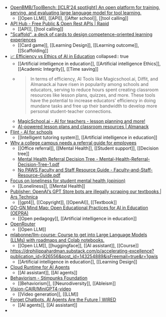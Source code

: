 - [OpenBMB/ToolBench: [ICLR'24 spotlight] An open platform for training, serving, and evaluating large language model for tool learning.](https://github.com/OpenBMB/ToolBench)
	- [[Open LLM]], [[API]], [[After school]], [[tool calling]]
- [API Hub - Free Public & Open Rest APIs | Rapid](https://rapidapi.com/hub)
	- [[API]], [[tool calling]]
- ["Scaffold", a deck of cards to design competence-oriented learning experiences](https://ideas.repec.org/p/ipt/iptwpa/jrc136622.html)
	- [[Card game]], [[Learning Design]], [[Learning outcome]], [[Scaffolding]]
- [📈 Efficiency vs Ethics of AI in Education](https://aixeducation.substack.com/p/efficiency-vs-ethics-of-ai-in-education?r=2poksx&open=false)
  collapsed:: true
	- [[Artificial intelligence in education]], [[Artificial intelligence Ethics]], [[Academic Integrity]], [[Time saving]]
	- >In terms of efficiency, AI Tools like Magicschool.ai, Diffit, and Almanack.ai have risen in popularity among schools and educators, serving to reduce hours spent creating classroom resources like lesson plans, quizzes, and more. These tools have the potential to increase educators’ efficiency in doing mundane tasks and free up their bandwidth to develop more personal student-teacher connections.
	- [MagicSchool.ai - AI for teachers - lesson planning and more!](https://www.magicschool.ai/)
	- [AI-powered lesson plans and classroom resources | Almanack](https://www.almanack.ai/)
- [Flint - AI for schools](https://www.flintk12.com/)
	- [[Intelligent tutoring system]], [[Artificial intelligence in education]]
- [Why a college campus needs a referral guide for employees](https://www.insidehighered.com/news/student-success/health-wellness/2024/04/05/why-college-campus-needs-referral-guide-employees?mc_cid=1f34df6d13)
	- [[Office referral]], [[Mental Health]], [[Student support]], [[Decision tree]]
	- [Mental Health Referral Decision Tree - Mental-Health-Referral-Decision-Tree-1.pdf](https://students.wustl.edu/wp-content/uploads/2020/11/Mental-Health-Referral-Decision-Tree-1.pdf)
	- [No PAWS Faculty and Staff Resource Guide - Faculty-and-Staff-Resource-Guide.pdf](https://www.adelphi.edu/conduct/wp-content/uploads/sites/58/2020/08/Faculty-and-Staff-Resource-Guide.pdf)
- [Focus on loneliness for student mental health (opinion)](https://www.insidehighered.com/opinion/views/2024/03/27/focus-loneliness-student-mental-health-opinion?mc_cid=1f34df6d13)
	- [[Loneliness]], [[Mental Health]]
- [Publisher: OpenAI’s GPT Store bots are illegally scraping our textbooks | Ars Technica](https://arstechnica.com/tech-policy/2024/04/publisher-openais-gpt-store-bots-are-illegally-scraping-our-textbooks/)
	- [[gpt4]], [[Copyright]], [[OpenAI]], [[Textbook]]
- [GO-GN Mind Map: Open Educational Practices for AI in Education (OEPRA)](https://atlas.mindmup.com/drrobertfarrow/gogn_oepra/index.html)
	- [[Open pedagogy]], [[Artificial intelligence in education]]
- [OpenRouter](https://openrouter.ai/)
	- [[Open LLM]]
- [mlabonne/llm-course: Course to get into Large Language Models (LLMs) with roadmaps and Colab notebooks.](https://github.com/mlabonne/llm-course)
	- [[Open LLM]], [[huggingface]], [[AI assistant]], [[Course]]
- https://drphilippahardman.substack.com/p/accelerating-excellence?publication_id=926556&post_id=143254889&isFreemail=true&r=1gwis
	- [[Artificial intelligence in education]], [[Learning Design]]
- [Cloud Runtime for AI Agents](https://e2b.dev/)
	- [[AI assistant]], [[AI agents]]
- [Behaviorism - Stimpunks Foundation](https://stimpunks.org/why/behaviorism/)
	- [[Behaviorism]], [[Neurodiversity]], [[Ableism]]
- [Vision-CAIR/MiniGPT4-video](https://github.com/Vision-CAIR/MiniGPT4-video)
	- [[Video generation]], [[LLM]]
- [Forget Chatbots. AI Agents Are the Future | WIRED](https://www.wired.com/story/fast-forward-forget-chatbots-ai-agents-are-the-future/)
	- [[AI agents]], [[AI assistant]]
-